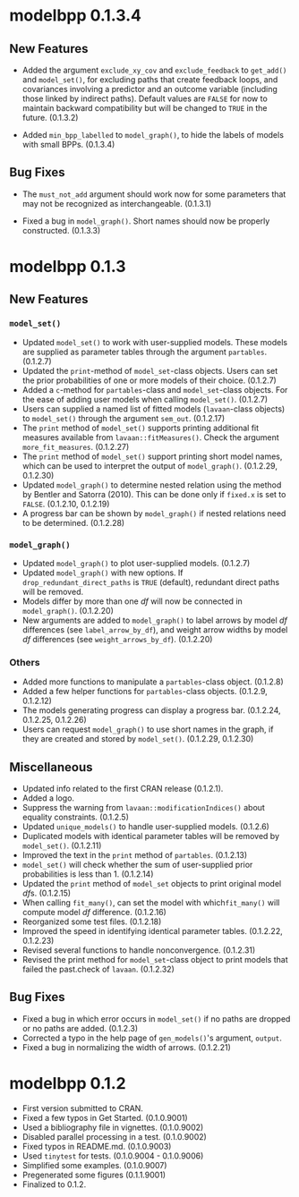 # modelbpp 0.1.3.4

## New Features

- Added the argument `exclude_xy_cov`
  and `exclude_feedback` to `get_add()`
  and `model_set()`, for excluding paths
  that create feedback loops, and
  covariances involving a predictor
  and an outcome variable (including
  those linked by indirect paths).
  Default values are `FALSE` for now
  to maintain backward compatibility but
  will be changed to `TRUE` in the
  future. (0.1.3.2)

- Added `min_bpp_labelled` to
  `model_graph()`, to hide the labels
  of models with small BPPs.
  (0.1.3.4)

## Bug Fixes

- The `must_not_add` argument should
  work now for some parameters that may
  not be recognized as interchangeable.
  (0.1.3.1)

- Fixed a bug in `model_graph()`.
  Short names should now be properly
  constructed. (0.1.3.3)

# modelbpp 0.1.3

## New Features

### `model_set()`

- Updated `model_set()` to work with
  user-supplied models. These models
  are supplied as parameter tables
  through the argument `partables`.
  (0.1.2.7)
- Updated the `print`-method of
  `model_set`-class objects. Users can
  set the prior probabilities of one or
  more models of their choice. (0.1.2.7)
- Added a `c`-method for `partables`-class
  and `model_set`-class objects. For the
  ease of adding user models when calling
  `model_set()`. (0.1.2.7)
- Users can supplied a named list of
  fitted models (`lavaan`-class objects)
  to `model_set()` through the
  argument `sem_out`. (0.1.2.17)
- The `print` method of `model_set()`
  supports printing additional fit
  measures available from
  `lavaan::fitMeasures()`. Check the
  argument `more_fit_measures`.
  (0.1.2.27)
- The `print` method of `model_set()`
  support printing short model names,
  which can be used to interpret
  the output of `model_graph()`.
  (0.1.2.29, 0.1.2.30)
- Updated `model_graph()` to determine
  nested relation using the method
  by Bentler and Satorra (2010). This
  can be done only if `fixed.x`
  is set to `FALSE`. (0.1.2.10, 0.1.2.19)
- A progress bar can be shown by
  `model_graph()` if nested relations
  need to be determined. (0.1.2.28)

### `model_graph()`

- Updated `model_graph()` to plot
  user-supplied models. (0.1.2.7)
- Updated `model_graph()` with new options.
  If `drop_redundant_direct_paths`
  is `TRUE` (default), redundant
  direct paths will be removed.
- Models differ by more than one *df*
  will now be connected in `model_graph()`.
  (0.1.2.20)
- New arguments are added to `model_graph()`
  to label arrows by model *df*
  differences (see `label_arrow_by_df`),
  and weight arrow widths by
  model *df* differences (see
  `weight_arrows_by_df`). (0.1.2.20)

### Others

- Added more functions to manipulate
  a `partables`-class object. (0.1.2.8)
- Added a few helper functions for
  `partables`-class objects. (0.1.2.9, 0.1.2.12)
- The models generating progress can
  display a progress bar.
  (0.1.2.24, 0.1.2.25, 0.1.2.26)
- Users can request `model_graph()`
  to use short names in the
  graph, if they are created and
  stored by `model_set()`.
  (0.1.2.29, 0.1.2.30)

## Miscellaneous

- Updated info related to the first CRAN
  release (0.1.2.1).
- Added a logo.
- Suppress the warning from
  `lavaan::modificationIndices()` about
  equality constraints. (0.1.2.5)
- Updated `unique_models()` to handle
  user-supplied models. (0.1.2.6)
- Duplicated models with identical
  parameter tables
  will be removed by `model_set()`. (0.1.2.11)
- Improved the text in the `print`
  method of `partables`. (0.1.2.13)
- `model_set()` will check whether
  the sum of user-supplied prior
  probabilities is less than 1. (0.1.2.14)
- Updated the `print` method of
  `model_set` objects to print original
  model *df*s. (0.1.2.15)
- When calling `fit_many()`, can set the
  model with which`fit_many()` will compute
  model *df* difference. (0.1.2.16)
- Reorganized some test files. (0.1.2.18)
- Improved the speed in identifying
  identical parameter tables.
  (0.1.2.22, 0.1.2.23)
- Revised several functions to handle
  nonconvergence. (0.1.2.31)
- Revised the print method for
  `model_set`-class object to print
  models that failed the past.check
  of `lavaan`. (0.1.2.32)

## Bug Fixes

- Fixed a bug in which error occurs in
  `model_set()` if no paths are dropped
  or no paths are added. (0.1.2.3)
- Corrected a typo in the help page of
  `gen_models()`'s argument, `output`.
- Fixed a bug in normalizing the width
  of arrows. (0.1.2.21)

# modelbpp 0.1.2

- First version submitted to CRAN.
- Fixed a few typos in Get Started. (0.1.0.9001)
- Used a bibliography file in vignettes. (0.1.0.9002)
- Disabled parallel processing in a test. (0.1.0.9002)
- Fixed typos in README.md. (0.1.0.9003)
- Used `tinytest` for tests. (0.1.0.9004 - 0.1.0.9006)
- Simplified some examples. (0.1.0.9007)
- Pregenerated some figures (0.1.1.9001)
- Finalized to 0.1.2.